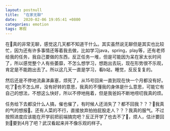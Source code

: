 ```yaml
---
layout: postnull
title:  "在家无聊"
date:   2020-02-06 19:05:41 +0800
categories: emotion
tags: 寒假
---
```


在🏡真的非常无聊，感觉这几天都不知道干什么。其实虽然说无聊但是其实也比较忙，因为还有许多事情还等着我去做，比如学习java，spring，play等，还有老师给我的任务，我自己要做的东西，反正任务一堆，但是可能因为呆在家太长时间了，所以感觉整个人有些萎靡，不怎么想学习，想跑出去玩，现在形势很不乐观，肯定是不能跑出去了。所以这几天一直是学习，看b站，睡觉，反反复复的。

然后还是不停地流鼻涕鼻塞，烦死了，从15号回来一直到现在快一个月都没有好。吃了💊也不怎么样，没有好转的意思，我真的不懂我的身体是什么意思，可能它有自己的想法，不想这么快好，所以不停地拖着，但是我爸妈不断地唠叨我真的烦。

任务给下去都没什么人搞，催也催了，有时候人还消失了？都不回我？？？🙂我真的气的想报👮。还有人菜的不行，直接放弃拍拍屁股走人？？？我真的服气。不过按照进度应该能在开学前把前端搞完吧？反正开学了也去不了🏫，烦人，估计要回到🏫要到4月了吧？武汉看起来并不像乐观的样子。
